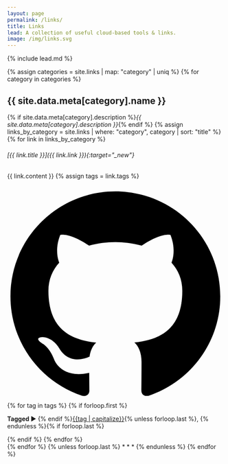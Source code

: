 ```yaml
---
layout: page
permalink: /links/
title: Links
lead: A collection of useful cloud-based tools & links.
image: /img/links.svg
---
```

{% include lead.md %}

{% assign categories = site.links | map: "category" | uniq %}
{% for category in categories %}
## {{ site.data.meta[category].name }}
{% if site.data.meta[category].description %}_{{ site.data.meta[category].description }}_{% endif %}
{% assign links_by_category = site.links | where: "category", category | sort: "title"  %}
{% for link in links_by_category  %}
###### [{{ link.title }}]({{ link.link }}){:target="_new"}
{{ link.content }}
{% assign tags = link.tags %}
<div class="finally">
	<a href="{{ site.github.baseurl }}{{ link.path }}" target="_blank" title="Suggest & Contribute to this post on Github"><svg viewBox="0 0 16 16" class="icon"><path d="M7.999,0.431c-4.285,0-7.76,3.474-7.76,7.761 c0,3.428,2.223,6.337,5.307,7.363c0.388,0.071,0.53-0.168,0.53-0.374c0-0.184-0.007-0.672-0.01-1.32 c-2.159,0.469-2.614-1.04-2.614-1.04c-0.353-0.896-0.862-1.135-0.862-1.135c-0.705-0.481,0.053-0.472,0.053-0.472 c0.779,0.055,1.189,0.8,1.189,0.8c0.692,1.186,1.816,0.843,2.258,0.645c0.071-0.502,0.271-0.843,0.493-1.037 C4.86,11.425,3.049,10.76,3.049,7.786c0-0.847,0.302-1.54,0.799-2.082C3.768,5.507,3.501,4.718,3.924,3.65 c0,0,0.652-0.209,2.134,0.796C6.677,4.273,7.34,4.187,8,4.184c0.659,0.003,1.323,0.089,1.943,0.261 c1.482-1.004,2.132-0.796,2.132-0.796c0.423,1.068,0.157,1.857,0.077,2.054c0.497,0.542,0.798,1.235,0.798,2.082 c0,2.981-1.814,3.637-3.543,3.829c0.279,0.24,0.527,0.713,0.527,1.437c0,1.037-0.01,1.874-0.01,2.129 c0,0.208,0.14,0.449,0.534,0.373c3.081-1.028,5.302-3.935,5.302-7.362C15.76,3.906,12.285,0.431,7.999,0.431z"></path></svg></a>
{% for tag in tags %}
	{% if forloop.first %}<p><strong>Tagged </strong>► {% endif %}<a href="/tags/#{{tag|slugize}}">{{tag | capitalize}}</a>{% unless forloop.last %}, {% endunless %}{% if forloop.last %}</p>{% endif %}
{% endfor %}
</div>
{% endfor %}
{% unless forloop.last %}
* * *
{% endunless %}
{% endfor %}